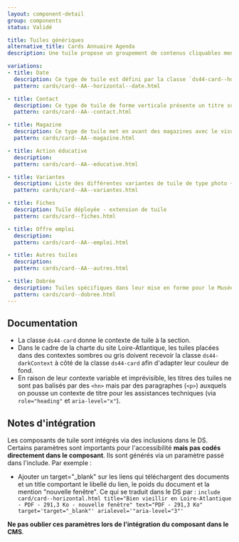 ```yaml
---
layout: component-detail
group: components
status: Validé

title: Tuiles génériques
alternative_title: Cards Annuaire Agenda
description: Une tuile propose un groupement de contenus cliquables menant à un contenu détaillé. Il s'agit d'un lien hypertexte graphique et multi-contenu. Les tuiles Annuaire et Agenda représentent la liste des tuiles de type photo + contenu ou contenu seul (contact, élu, aide etc.)

variations:
- title: Date
  description: Ce type de tuile est défini par la classe `ds44-card--horizontal`. Elle présente (en général) une image sur la gauche et un contenu à droite.
  pattern: cards/card--AA--horizontal--date.html

- title: Contact
  description: Ce type de tuile de forme verticale présente un titre suivi d'une liste d'informations. Un label partenaires peut être présent en haut à gauche de la tuile.
  pattern: cards/card--AA--contact.html

- title: Magazine
  description: Ce type de tuile met en avant des magazines avec le visuel sur la droite et le contenu textuel sur la droite.
  pattern: cards/card--AA--magazine.html

- title: Action éducative
  description:
  pattern: cards/card--AA--educative.html

- title: Variantes
  description: Liste des différentes variantes de tuile de type photo + contenu ou contenu seul
  pattern: cards/card--AA--variantes.html

- title: Fiches
  description: Tuile déployée - extension de tuile
  pattern: cards/card--fiches.html

- title: Offre emploi
  description:
  pattern: cards/card--AA--emploi.html

- title: Autres tuiles
  description:
  pattern: cards/card--AA--autres.html

- title: Dobrée
  description: Tuiles spécifiques dans leur mise en forme pour le Musée Dobrée
  pattern: cards/card--dobree.html
---
```


## Documentation

- La classe `ds44-card` donne le contexte de tuile à la section.
- Dans le cadre de la charte du site Loire-Atlantique, les tuiles placées dans des contextes sombres ou gris doivent recevoir la classe `ds44-darkContext` à côté de la classe `ds44-card` afin d'adapter leur couleur de fond.
- En raison de leur contexte variable et imprévisible, les titres des tuiles ne sont pas balisés par des `<hn>` mais par des paragraphes (`<p>`) auxquels on pousse un contexte de titre pour les assistances techniques (via `role="heading"` et `aria-level="x"`).

## Notes d'intégration

Les composants de tuile sont intégrés via des inclusions dans le DS. Certains paramètres sont importants pour l'accessibilité **mais pas codés directement dans le composant**. Ils sont générés via un paramètre passé dans l'include. Par exemple :
- Ajouter un target="_blank" sur les liens qui téléchargent des documents et un title comportant le libellé du lien, le poids du document et la mention "nouvelle fenêtre". Ce qui se traduit dans le DS par :
`include card/card--horizontal.html title="Bien vieillir en Loire-Atlantique - PDF - 291,3 Ko - nouvelle fenêtre" text="PDF - 291,3 Ko" target='target="_blank"' arialevel='"aria-level="3"'`

**Ne pas oublier ces paramètres lors de l'intégration du composant dans le CMS**.
